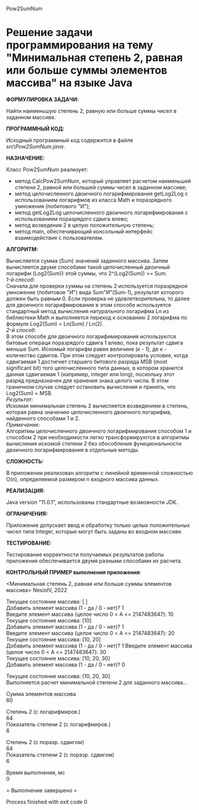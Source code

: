 Pow2SumNum

# Решение задачи программирования на тему "Минимальная степень 2, равная или больше суммы элементов массива" на языке Java

**ФОРМУЛИРОВКА ЗАДАЧИ:**

Найти наименьшую степень 2, равную или больше суммы чисел в заданном массиве.

**ПРОГРАММНЫЙ КОД:**

Исходный программный код содержится в файле  *src\Pow2SumNum.java*.

**НАЗНАЧЕНИЕ:**

Класс Pow2SumNum реализует:
- метод CalcPow2SumNum, который управляет расчетом наименьшей степени 2, равной или большей суммы чисел в заданном массиве;
- метод целочисленного двоичного логарифмирования getLog2Log с использованием логарифмов из класса Math и поразрядного умножения (побитового "И");
- метод getLog2Log целочисленного двоичного логарифмирования с использованием поразрядого сдвига влево;
- метод возведения 2 в целую положительную степень;
- метод main, обеспечивающий консольный интерфейс взаимодействия с пользователем.

**АЛГОРИТМ:**

Вычисляется сумма (Sum) значений заданного массива. Затем вычисляется двумя способами такой целочисленный двоичный логарифм (Log2(Sum)) этой суммы, что 2^(Log2(Sum)) >= Sum.  
_1-й способ_:  
Сначала для проверки суммы на степень 2 используется поразрядное умножение (побитовое "И") вида Sum"И"(Sum-1), результат которого должен быть равным 0. Если проверка не удовлетворительна, то далее для двоичного логарифмирования в этом способе используется стандартный метод вычисления натурального логарифма Ln из библиотеки Math и выполняется переход к основанию 2 логарифма по формуле Log2(Sum) = Ln(Sum) / Ln(2).  
_2-й способ_:  
В этом способе для двоичного логарифимирования используются битовые операци поразрядого сдвига 1 влево, пока результат сдвига меньше Sum. Искомый логарифм равен величине (к - 1), де к - количество сдвигов. При этом следует контролировать условие, когда сдвигаемая 1 достигнет старшего битового разряда MSB (most significant bit) того целочисленного типа данных, в котором хранится данная сдвигаемая 1 (например, integer или long), поскольку этот разряд предназначен для хранения знака целого числа. В этом граничном случае следует остановить вычисления и принять, что Log2(Sum) = MSB.  
_Результат:_  
Искомая минимальная степень 2 вычисляется возведением в степень, которая равна значению целочисленного двоичного логарифма, найденного способами 1 и 2.  
_Примечание:_  
Алгоритмы целочисленного двоичного логарифмирования способом 1 и способом 2 при необходимости легко трансформируются в алгоритмы вычисления искомой степени 2 без обособления функциональности двоичного логарифмирования в отдельные методы.

**СЛОЖНОСТЬ:**

В приложении реализован алгоритм с линейной временной сложностью O(n), определяемой размером n входного массива данных.

**РЕАЛИЗАЦИЯ:**

Java version "11.0.1", использованы стандартные возможности JDK.

**ОГРАНИЧЕНИЯ:**

Приложение допускает ввод и обработку только целых положительных чисел типа Integer, которые могут быть заданы во входном массиве.

**ТЕСТИРОВАНИЕ:**

Тестирование корректности получаемых результатов работы приложения обеспечивается двумя разными способами их расчета.

**КОНТРОЛЬНЫЙ ПРИМЕР выполнения приложения**:

<Минимальная степень 2, равная или больше суммы элементов массива> NesioIV, 2022

Текущее состояние массива: [ ]  
Добавить элемент массива (1 - да / 0 - нет)?  1  
Введите элемент массива (целое число 0 < A <= 2147483647):  10  
Текущее состояние массива: [10]  
Добавить элемент массива (1 - да / 0 - нет)?  1  
Введите элемент массива (целое число 0 < A <= 2147483647):  20  
Текущее состояние массива: [10, 20]  
Добавить элемент массива (1 - да / 0 - нет)?  1
Введите элемент массива (целое число 0 < A <= 2147483647):  30  
Текущее состояние массива: [10, 20, 30]  
Добавить элемент массива (1 - да / 0 - нет)?  0  

Текущее состояние массива: [10, 20, 30]  
Выполняется расчет минимальной степени 2 для заданного массива...

Сумма элементов массива       
60                          

Степень 2 (с логарифмиров.)  
64                             
Показатель степени 2 (с логарифмиров.)  
6                             

Степень 2 (с поразр. сдвигом)  
64                             
Показатель степени 2 (с поразр. сдвигом)  
6                             

Время выполнения, мс          
0                             

= Выполнение завершено =

Process finished with exit code 0